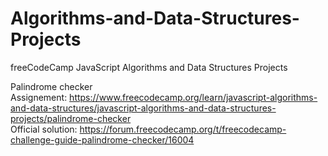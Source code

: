 # Algorithms-and-Data-Structures-Projects
freeCodeCamp JavaScript Algorithms and Data Structures Projects

Palindrome checker<br>
Assignement: https://www.freecodecamp.org/learn/javascript-algorithms-and-data-structures/javascript-algorithms-and-data-structures-projects/palindrome-checker<br>
Official solution: https://forum.freecodecamp.org/t/freecodecamp-challenge-guide-palindrome-checker/16004
